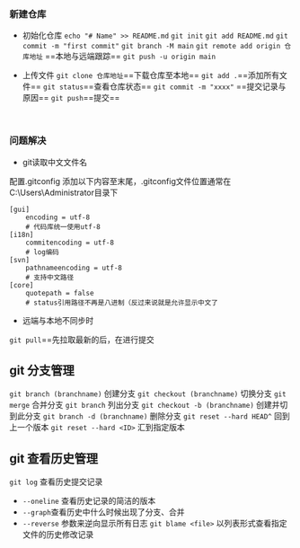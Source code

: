 ### 新建仓库 
- 初始化仓库
`echo "# Name" >> README.md`
`git init`
`git add README.md`
`git commit -m "first commit"` 
`git branch -M main`
`git remote add origin 仓库地址` ==本地与远端跟踪==
`git push -u origin main`

- 上传文件
`git clone 仓库地址`==下载仓库至本地==
`git add .`==添加所有文件==
`git status`==查看仓库状态==
`git commit -m "xxxx"` ==提交记录与原因==
`git push`==提交==

<br>

### 问题解决
- git读取中文文件名

配置.gitconfig 添加以下内容至末尾，.gitconfig文件位置通常在C:\Users\Administrator目录下
```
[gui]  
    encoding = utf-8  
    # 代码库统一使用utf-8  
[i18n]  
    commitencoding = utf-8  
    # log编码  
[svn]  
    pathnameencoding = utf-8  
    # 支持中文路径  
[core]
    quotepath = false 
    # status引用路径不再是八进制（反过来说就是允许显示中文了
```
- 远端与本地不同步时
   
`git pull`==先拉取最新的后，在进行提交



## git 分支管理
`git branch (branchname)` 创建分支
`git checkout (branchname)` 切换分支
`git merge` 合并分支
`git branch` 列出分支
`git checkout -b (branchname)` 创建并切到此分支
`git branch -d (branchname)` 删除分支
`git reset --hard HEAD^` 回到上一个版本
`git reset --hard <ID>` 汇到指定版本 
## git 查看历史管理
`git log` 查看历史提交记录
 - `--oneline` 查看历史记录的简洁的版本
 - `--graph`查看历史中什么时候出现了分支、合并
 - `--reverse` 参数来逆向显示所有日志
`git blame <file>` 以列表形式查看指定文件的历史修改记录